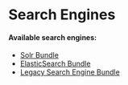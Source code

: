 #  Search Engines 

#### Available search engines:

-   [Solr Bundle](Solr-Bundle_31430592.html)
-   [ElasticSearch Bundle](ElasticSearch-Bundle_31430579.html)
-   [Legacy Search Engine Bundle](Legacy-Search-Engine-Bundle_31430581.html)

 
